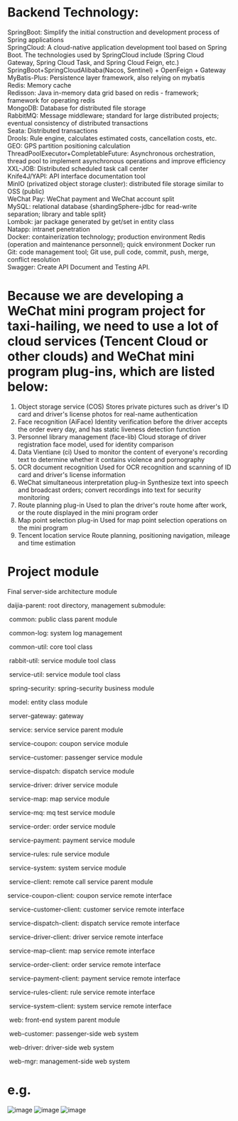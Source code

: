# Backend Technology:    
SpringBoot: Simplify the initial construction and development process of Spring applications  
SpringCloud: A cloud-native application development tool based on Spring Boot. The technologies used by SpringCloud include (Spring Cloud Gateway, Spring Cloud Task, and Spring Cloud Feign, etc.)  
SpringBoot+SpringCloudAlibaba(Nacos, Sentinel) + OpenFeign + Gateway  
MyBatis-Plus: Persistence layer framework, also relying on mybatis  
Redis: Memory cache  
Redisson: Java in-memory data grid based on redis - framework; framework for operating redis  
MongoDB: Database for distributed file storage  
RabbitMQ: Message middleware; standard for large distributed projects; eventual consistency of distributed transactions  
Seata: Distributed transactions  
Drools: Rule engine, calculates estimated costs, cancellation costs, etc.  
GEO: GPS partition positioning calculation  
ThreadPoolExecutor+CompletableFuture: Asynchronous orchestration, thread pool to implement asynchronous operations and improve efficiency  
XXL-JOB: Distributed scheduled task call center  
Knife4J/YAPI: API interface documentation tool  
MinIO (privatized object storage cluster): distributed file storage similar to OSS (public)  
WeChat Pay: WeChat payment and WeChat account split  
MySQL: relational database {shardingSphere-jdbc for read-write separation; library and table split}  
Lombok: jar package generated by get/set in entity class  
Natapp: intranet penetration  
Docker: containerization technology; production environment Redis (operation and maintenance personnel); quick environment Docker run  
Git: code management tool; Git use, pull code, commit, push, merge, conflict resolution  
Swagger: Create API Document and Testing API.

# Because we are developing a WeChat mini program project for taxi-hailing, we need to use a lot of cloud services (Tencent Cloud or other clouds) and WeChat mini program plug-ins, which are listed below:
1. Object storage service (COS) Stores private pictures such as driver's ID card and driver's license photos for real-name authentication
2. Face recognition (AiFace) Identity verification before the driver accepts the order every day, and has static liveness detection function
3. Personnel library management (face-lib) Cloud storage of driver registration face model, used for identity comparison
4. Data Vientiane (ci) Used to monitor the content of everyone's recording text to determine whether it contains violence and pornography
5. OCR document recognition Used for OCR recognition and scanning of ID card and driver's license information
6. WeChat simultaneous interpretation plug-in Synthesize text into speech and broadcast orders; convert recordings into text for security monitoring
7. Route planning plug-in Used to plan the driver's route home after work, or the route displayed in the mini program order
8. Map point selection plug-in Used for map point selection operations on the mini program
9. Tencent location service Route planning, positioning navigation, mileage and time estimation

# Project module

Final server-side architecture module

daijia-parent: root directory, management submodule:

​ common: public class parent module

​ common-log: system log management

​ common-util: core tool class

​ rabbit-util: service module tool class

​ service-util: service module tool class

​ spring-security: spring-security business module

​ model: entity class module

​ server-gateway: gateway

​ service: service service parent module

​ service-coupon: coupon service module

​ service-customer: passenger service module

​ service-dispatch: dispatch service module

​ service-driver: driver service module

​ service-map: map service module

​ service-mq: mq test service module

​ service-order: order service module

​ service-payment: payment service module

​ service-rules: rule service module

​ service-system: system service module

​ service-client: remote call service parent module

​service-coupon-client: coupon service remote interface

​ service-customer-client: customer service remote interface

​ service-dispatch-client: dispatch service remote interface

​ service-driver-client: driver service remote interface

​ service-map-client: map service remote interface

​ service-order-client: order service remote interface

​ service-payment-client: payment service remote interface

​ service-rules-client: rule service remote interface

​ service-system-client: system service remote interface

​ web: front-end system parent module

​ web-customer: passenger-side web system

​ web-driver: driver-side web system

​ web-mgr: management-side web system

# e.g.
![image](https://github.com/user-attachments/assets/fc482d0b-aad2-4d12-902c-61c5e438f388)
![image](https://github.com/user-attachments/assets/128dff35-f55d-4a3c-931b-48a1516b0d23)
![image](https://github.com/user-attachments/assets/8dddfe03-677b-481a-8aa3-86dc9333f40a)


